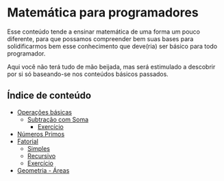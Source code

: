 # Matemática para programadores

Esse conteúdo tende a ensinar matemática de uma forma um pouco diferente, para que possamos compreender bem suas bases para solidificarmos bem esse conhecimento que deve(ria) ser básico para todo programador.

Aqui você não terá tudo de mão beijada, mas será estimulado a descobrir por si só baseando-se nos conteúdos básicos passados.

## Índice de conteúdo

- [Operações básicas](https://github.com/Webschool-io/matematica-para-programadores/blob/master/basico/)
  + [Subtração com Soma](https://github.com/Webschool-io/matematica-para-programadores/blob/master/basico/apenas-soma.md)
    + [Exercício](https://github.com/Webschool-io/matematica-para-programadores/blob/master/basico/apenas-soma.md#exercício)
- [Números Primos](https://github.com/Webschool-io/matematica-para-programadores/tree/master/primos)
- [Fatorial](https://github.com/Webschool-io/matematica-para-programadores/tree/master/fatorial)
  - [Simples](https://github.com/Webschool-io/matematica-para-programadores/blob/master/fatorial/fatorial.js)
  - [Recursivo](https://github.com/Webschool-io/matematica-para-programadores/blob/master/fatorial/fatorial.recursiva.js)
  - [Exercício](https://github.com/Webschool-io/matematica-para-programadores/tree/master/fatorial#exercício)
- [Geometria - Áreas]()